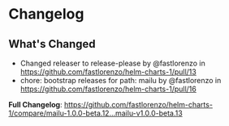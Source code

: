 # Changelog

## What's Changed
* Changed releaser to release-please by @fastlorenzo in https://github.com/fastlorenzo/helm-charts-1/pull/13
* chore: bootstrap releases for path: mailu by @fastlorenzo in https://github.com/fastlorenzo/helm-charts-1/pull/16


**Full Changelog**: https://github.com/fastlorenzo/helm-charts-1/compare/mailu-1.0.0-beta.12...mailu-v1.0.0-beta.13
